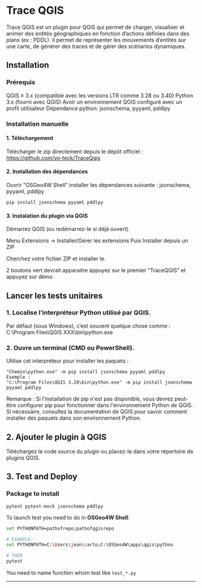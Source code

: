 # Trace QGIS

Trace QGIS est un plugin pour QGIS qui permet de charger, visualiser et animer des entités géographiques en fonction d’actions définies dans des plans (ex : PDDL).
Il permet de représenter les mouvements d’entités sur une carte, de générer des traces et de gérer des scénarios dynamiques.
## Installation
### Prérequis

QGIS ≥ 3.x (compatible avec les versions LTR comme 3.28 ou 3.40)
Python 3.x (fourni avec QGIS)
Avoir un environnement QGIS configuré avec un profil utilisateur
Dépendance python: jsonschema, pyyaml, pddlpy

### Installation manuelle

#### 1. Téléchargement 

Télécharger le zip directement depuis le dépôt officiel : https://github.com/yo-teck/TraceQgis

#### 2. Installation des dépendances 

Ouvrir "OSGeo4W Shell" installer les dépendances suivante : jsonschema, pyyaml, pddlpy

```pip install jsonschema pyyaml pddlpy```

#### 3. Instalation du plugin via QGIS

Démarrez QGIS (ou redémarrez-le si déjà ouvert).

Menu Extensions → Installer/Gérer les extensions
Puis Installer depuis un ZIP

Cherchez votre fichier ZIP et installer le.

2 boutons vert devrait apparaitre appuyez sur le premier "TraceQGIS" et appuyez sur démo

## Lancer les tests unitaires

### 1. Localise l’interpréteur Python utilisé par QGIS.

Par défaut (sous Windows), c’est souvent quelque chose comme :
C:\Program Files\QGIS XXX\bin\python.exe

### 2. Ouvre un terminal (CMD ou PowerShell).

Utilise cet interpréteur pour installer les paquets :
```
"Chemin\python.exe" -m pip install jsonschema pyyaml pddlpy
Exemple :
"C:\Program Files\QGIS 3.28\bin\python.exe" -m pip install jsonschema pyyaml pddlpy
```
Remarque : Si l'installation de pip n'est pas disponible, vous devrez peut-être configurer pip pour fonctionner dans l'environnement Python de QGIS. Si nécessaire, consultez la documentation de QGIS pour savoir comment installer des paquets dans son environnement Python.

## 2. Ajouter le plugin à QGIS
Téléchargez le code source du plugin ou placez-le dans votre répertoire de plugins QGIS.

## 3. Test and Deploy

### Package to install
``pytest pytest-mock jsonschema pddlpy``

To launch test you need to do in **OSGeo4W Shell**:

```bash
set PYTHONPATH=pathofrepo;pathofqgisrepo

# EXAMPLE:
set PYTHONPATH=C:\Users\jean\carto;C:\OSGeo4W\apps\qgis\python

# THEN
pytest

```

You need to name function whom test like ``test_*.py``

***
